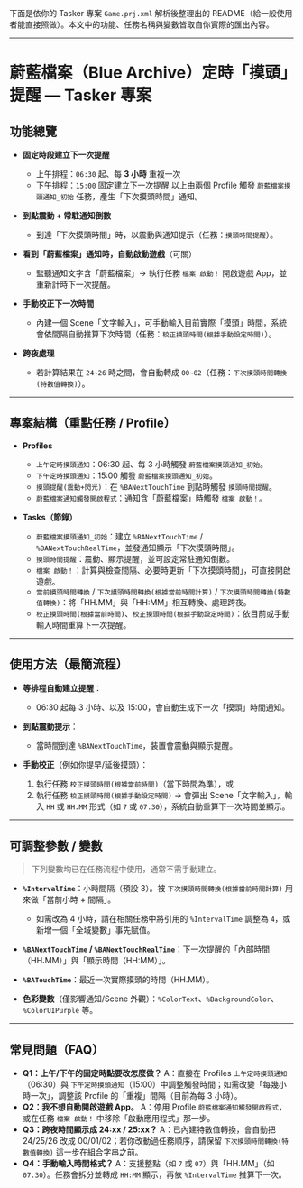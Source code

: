 下面是依你的 Tasker 專案 `Game.prj.xml` 解析後整理出的 README（給一般使用者能直接照做）。本文中的功能、任務名稱與變數皆取自你實際的匯出內容。

---

# 蔚藍檔案（Blue Archive）定時「摸頭」提醒 — Tasker 專案

## 功能總覽

* **固定時段建立下一次提醒**

  * 上午排程：`06:30` 起、每 **3 小時** 重複一次
  * 下午排程：`15:00` 固定建立下一次提醒
    以上由兩個 Profile 觸發 `蔚藍檔案摸頭通知_初始` 任務，產生「下次摸頭時間」通知。
* **到點震動 + 常駐通知倒數**

  * 到達「下次摸頭時間」時，以震動與通知提示（任務：`摸頭時間提醒`）。
* **看到「蔚藍檔案」通知時，自動啟動遊戲**（可關）

  * 監聽通知文字含「蔚藍檔案」→ 執行任務 `檔案 啟動！` 開啟遊戲 App，並重新計時下一次提醒。
* **手動校正下一次時間**

  * 內建一個 Scene「文字輸入」，可手動輸入目前實際「摸頭」時間，系統會依間隔自動推算下次時間（任務：`校正摸頭時間(根據手動設定時間)`）。
* **跨夜處理**

  * 若計算結果在 `24~26` 時之間，會自動轉成 `00~02`（任務：`下次摸頭時間轉換(特數值轉換)`）。

---

## 專案結構（重點任務 / Profile）

* **Profiles**

  * `上午定時摸頭通知`：06:30 起、每 3 小時觸發 `蔚藍檔案摸頭通知_初始`。
  * `下午定時摸頭通知`：15:00 觸發 `蔚藍檔案摸頭通知_初始`。
  * `摸頭提醒(震動+閃光)`：在 `%BANextTouchTime` 到點時觸發 `摸頭時間提醒`。
  * `蔚藍檔案通知觸發開啟程式`：通知含「蔚藍檔案」時觸發 `檔案 啟動！`。
* **Tasks（節錄）**

  * `蔚藍檔案摸頭通知_初始`：建立 `%BANextTouchTime` / `%BANextTouchRealTime`，並發通知顯示「下次摸頭時間」。
  * `摸頭時間提醒`：震動、顯示提醒，並可設定常駐通知倒數。
  * `檔案 啟動！`：計算與檢查間隔、必要時更新「下次摸頭時間」，可直接開啟遊戲。
  * `當前摸頭時間轉換` / `下次摸頭時間轉換(根據當前時間計算)` / `下次摸頭時間轉換(特數值轉換)`：將「HH.MM」與「HH\:MM」相互轉換、處理跨夜。
  * `校正摸頭時間(根據當前時間)`、`校正摸頭時間(根據手動設定時間)`：依目前或手動輸入時間重算下一次提醒。

---

## 使用方法（最簡流程）

* **等排程自動建立提醒**：

  * 06:30 起每 3 小時、以及 15:00，會自動生成下一次「摸頭」時間通知。
* **到點震動提示**：

  * 當時間到達 `%BANextTouchTime`，裝置會震動與顯示提醒。
* **手動校正**（例如你提早/延後摸頭）：

  1. 執行任務 `校正摸頭時間(根據當前時間)`（當下時間為準），或
  2. 執行任務 `校正摸頭時間(根據手動設定時間)` → 會彈出 Scene「文字輸入」，輸入 `HH` 或 `HH.MM` 形式（如 `7` 或 `07.30`），系統自動重算下一次時間並顯示。

---

## 可調整參數 / 變數

> 下列變數均已在任務流程中使用，通常不需手動建立。

* **`%IntervalTime`**：小時間隔（預設 3）。被 `下次摸頭時間轉換(根據當前時間計算)` 用來做「當前小時 + 間隔」。

  * 如需改為 4 小時，請在相關任務中將引用的 `%IntervalTime` 調整為 `4`，或新增一個「全域變數」事先賦值。
* **`%BANextTouchTime` / `%BANextTouchRealTime`**：下一次提醒的「內部時間（HH.MM）」與「顯示時間（HH\:MM）」。
* **`%BATouchTime`**：最近一次實際摸頭的時間（HH.MM）。
* **色彩變數**（僅影響通知/Scene 外觀）：`%ColorText`、`%BackgroundColor`、`%ColorUIPurple` 等。

---

## 常見問題（FAQ）

* **Q1：上午/下午的固定時點要改怎麼做？**
  A：直接在 Profiles `上午定時摸頭通知`（06:30）與 `下午定時摸頭通知`（15:00）中調整觸發時間；如需改變「每幾小時一次」，調整該 Profile 的「重複」間隔（目前為每 3 小時）。
* **Q2：我不想自動開啟遊戲 App。**
  A：停用 Profile `蔚藍檔案通知觸發開啟程式`，或在任務 `檔案 啟動！` 中移除「啟動應用程式」那一步。
* **Q3：跨夜時間顯示成 24\:xx / 25\:xx？**
  A：已內建特數值轉換，會自動把 24/25/26 改成 00/01/02；若你改動過任務順序，請保留 `下次摸頭時間轉換(特數值轉換)` 這一步在組合字串之前。
* **Q4：手動輸入時間格式？**
  A：支援整點（如 `7` 或 `07`）與「HH.MM」（如 `07.30`）。任務會拆分並轉成 `HH:MM` 顯示，再依 `%IntervalTime` 推算下一次。

